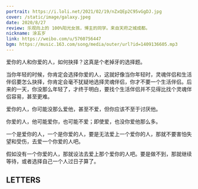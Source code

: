 ```yaml
---
portrait: https://i.loli.net/2021/02/19/nZxQEp2C95vGgDJ.jpg
cover: /static/image/galaxy.jpeg
date: 2020/8/27
review: 乐观向上的 100%阳光女孩，博主的同学。来自天府之城成都。
nickname: 涂五岁
link: https://weibo.com/u/5760756447
bgm: https://music.163.com/song/media/outer/url?id=1409136605.mp3
---
```


爱你的人和你爱的人，如何抉择？这真是个老掉牙的选择题。

当你年轻的时候，你肯定会选择你爱的人，这就好像当你年轻时，灵魂伴侣和生活伴侣要怎么抉择，你肯定会毫不犹疑地选择灵魂伴侣，你才不要一个生活伴侣。后来的一天，你没那么年轻了，才终于明白，要找个生活伴侣并不见得比找个灵魂伴侣容易，甚至更难。

爱你的人，你可能没那么爱他，甚至不爱，但你应该不至于讨厌他。

你爱的人，他可能爱你，也可能不爱；即使爱，也没你爱他那么多。

一个是爱你的人，一个是你爱的人，要是无法爱上一个爱你的人，那就不要害怕失望和受伤，去爱一个你爱的人吧。

假如没有一个你爱的人，那就设法去爱上那个爱你的人吧。要是做不到，那就继续等待，或者选择自己一个人过日子算了。

## LETTERS
